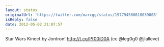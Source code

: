 ```yaml
---
layout: status
originalUrl: 'https://twitter.com/marcgg/status/197794580610039808'
isReply: false
date: 2012-05-02 21:07:57
---
```


Star Wars Kinect by Jontron! http://t.co/Pf00iD0A (cc @leg0g0 @jlalleve)
